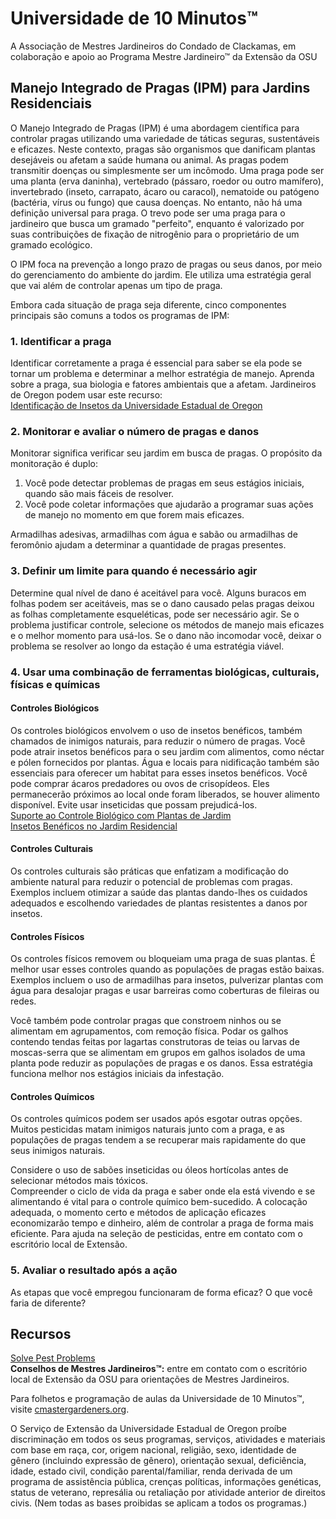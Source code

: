 # Universidade de 10 Minutos™  
A Associação de Mestres Jardineiros do Condado de Clackamas, em colaboração e apoio ao Programa Mestre Jardineiro™ da Extensão da OSU  

## Manejo Integrado de Pragas (IPM) para Jardins Residenciais  
O Manejo Integrado de Pragas (IPM) é uma abordagem científica para controlar pragas utilizando uma variedade de táticas seguras, sustentáveis e eficazes. Neste contexto, pragas são organismos que danificam plantas desejáveis ou afetam a saúde humana ou animal. As pragas podem transmitir doenças ou simplesmente ser um incômodo. Uma praga pode ser uma planta (erva daninha), vertebrado (pássaro, roedor ou outro mamífero), invertebrado (inseto, carrapato, ácaro ou caracol), nematoide ou patógeno (bactéria, vírus ou fungo) que causa doenças. No entanto, não há uma definição universal para praga. O trevo pode ser uma praga para o jardineiro que busca um gramado "perfeito", enquanto é valorizado por suas contribuições de fixação de nitrogênio para o proprietário de um gramado ecológico.  

O IPM foca na prevenção a longo prazo de pragas ou seus danos, por meio do gerenciamento do ambiente do jardim. Ele utiliza uma estratégia geral que vai além de controlar apenas um tipo de praga.  

Embora cada situação de praga seja diferente, cinco componentes principais são comuns a todos os programas de IPM:  

### 1. Identificar a praga  
Identificar corretamente a praga é essencial para saber se ela pode se tornar um problema e determinar a melhor estratégia de manejo. Aprenda sobre a praga, sua biologia e fatores ambientais que a afetam. Jardineiros de Oregon podem usar este recurso:  
[Identificação de Insetos da Universidade Estadual de Oregon](https://extension.oregonstate.edu/pests-weeds-diseases/insects/insect-identification)  

### 2. Monitorar e avaliar o número de pragas e danos  
Monitorar significa verificar seu jardim em busca de pragas. O propósito da monitoração é duplo:  
1. Você pode detectar problemas de pragas em seus estágios iniciais, quando são mais fáceis de resolver.  
2. Você pode coletar informações que ajudarão a programar suas ações de manejo no momento em que forem mais eficazes.  

Armadilhas adesivas, armadilhas com água e sabão ou armadilhas de feromônio ajudam a determinar a quantidade de pragas presentes.  

### 3. Definir um limite para quando é necessário agir  
Determine qual nível de dano é aceitável para você. Alguns buracos em folhas podem ser aceitáveis, mas se o dano causado pelas pragas deixou as folhas completamente esqueléticas, pode ser necessário agir. Se o problema justificar controle, selecione os métodos de manejo mais eficazes e o melhor momento para usá-los. Se o dano não incomodar você, deixar o problema se resolver ao longo da estação é uma estratégia viável.  

### 4. Usar uma combinação de ferramentas biológicas, culturais, físicas e químicas  
#### Controles Biológicos  
Os controles biológicos envolvem o uso de insetos benéficos, também chamados de inimigos naturais, para reduzir o número de pragas. Você pode atrair insetos benéficos para o seu jardim com alimentos, como néctar e pólen fornecidos por plantas. Água e locais para nidificação também são essenciais para oferecer um habitat para esses insetos benéficos. Você pode comprar ácaros predadores ou ovos de crisopídeos. Eles permanecerão próximos ao local onde foram liberados, se houver alimento disponível. Evite usar inseticidas que possam prejudicá-los.  
[Suporte ao Controle Biológico com Plantas de Jardim](https://gardenecology.oregonstate.edu/sites/agscid7/files/gardenecology/gel_brief_2_biocontrol.pdf)  
[Insetos Benéficos no Jardim Residencial](https://cmastergardeners.files.wordpress.com/2022/02/beneficial-insects.pdf)  

#### Controles Culturais  
Os controles culturais são práticas que enfatizam a modificação do ambiente natural para reduzir o potencial de problemas com pragas. Exemplos incluem otimizar a saúde das plantas dando-lhes os cuidados adequados e escolhendo variedades de plantas resistentes a danos por insetos.  

#### Controles Físicos  
Os controles físicos removem ou bloqueiam uma praga de suas plantas. É melhor usar esses controles quando as populações de pragas estão baixas. Exemplos incluem o uso de armadilhas para insetos, pulverizar plantas com água para desalojar pragas e usar barreiras como coberturas de fileiras ou redes.  

Você também pode controlar pragas que constroem ninhos ou se alimentam em agrupamentos, com remoção física. Podar os galhos contendo tendas feitas por lagartas construtoras de teias ou larvas de moscas-serra que se alimentam em grupos em galhos isolados de uma planta pode reduzir as populações de pragas e os danos. Essa estratégia funciona melhor nos estágios iniciais da infestação.  

#### Controles Químicos  
Os controles químicos podem ser usados após esgotar outras opções. Muitos pesticidas matam inimigos naturais junto com a praga, e as populações de pragas tendem a se recuperar mais rapidamente do que seus inimigos naturais.  

Considere o uso de sabões inseticidas ou óleos hortícolas antes de selecionar métodos mais tóxicos.  
Compreender o ciclo de vida da praga e saber onde ela está vivendo e se alimentando é vital para o controle químico bem-sucedido. A colocação adequada, o momento certo e métodos de aplicação eficazes economizarão tempo e dinheiro, além de controlar a praga de forma mais eficiente. Para ajuda na seleção de pesticidas, entre em contato com o escritório local de Extensão.  

### 5. Avaliar o resultado após a ação  
As etapas que você empregou funcionaram de forma eficaz? O que você faria de diferente?  

## Recursos  
[Solve Pest Problems](https://solvepestproblems.oregonstate.edu/)  
**Conselhos de Mestres Jardineiros™:** entre em contato com o escritório local de Extensão da OSU para orientações de Mestres Jardineiros.  

Para folhetos e programação de aulas da Universidade de 10 Minutos™, visite [cmastergardeners.org](https://cmastergardeners.org).  

O Serviço de Extensão da Universidade Estadual de Oregon proíbe discriminação em todos os seus programas, serviços, atividades e materiais com base em raça, cor, origem nacional, religião, sexo, identidade de gênero (incluindo expressão de gênero), orientação sexual, deficiência, idade, estado civil, condição parental/familiar, renda derivada de um programa de assistência pública, crenças políticas, informações genéticas, status de veterano, represália ou retaliação por atividade anterior de direitos civis. (Nem todas as bases proibidas se aplicam a todos os programas.)